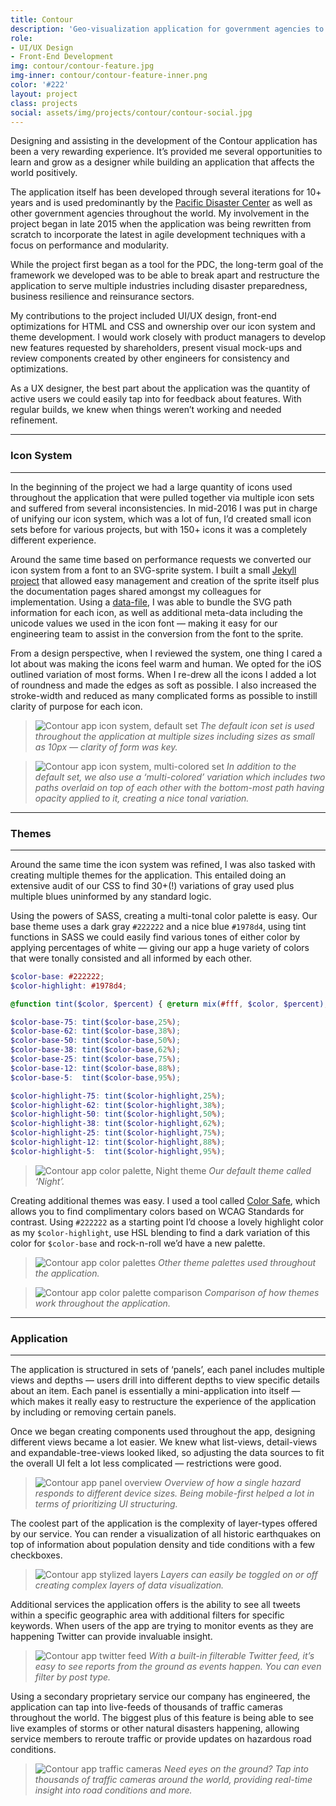 ```yaml
---
title: Contour
description: 'Geo-visualization application for government agencies to predict and prevent global natural disasters.'
role:
- UI/UX Design
- Front-End Development
img: contour/contour-feature.jpg
img-inner: contour/contour-feature-inner.png
color: '#222'
layout: project
class: projects
social: assets/img/projects/contour/contour-social.jpg
---
```


Designing and assisting in the development of the Contour application has been a very rewarding experience. It’s provided me several opportunities to learn and grow as a designer while building an application that affects the world positively.

The application itself has been developed through several iterations for 10+ years and is used predominantly by the [Pacific Disaster Center](http://www.pdc.org/) as well as other government agencies throughout the world. My involvement in the project began in late 2015 when the application was being rewritten from scratch to incorporate the latest in agile development techniques with a focus on performance and modularity.

While the project first began as a tool for the PDC, the long-term goal of the framework we developed was to be able to break apart and restructure the application to serve multiple industries including disaster preparedness, business resilience and reinsurance sectors.

My contributions to the project included UI/UX design, front-end optimizations for HTML and CSS and ownership over our icon system and theme development. I would work closely with product managers to develop new features requested by shareholders, present visual mock-ups and review components created by other engineers for consistency and optimizations.

As a UX designer, the best part about the application was the quantity of active users we could easily tap into for feedback about features. With regular builds, we knew when things weren’t working and needed refinement.

***

### Icon System

***

In the beginning of the project we had a large quantity of icons used throughout the application that were pulled together via multiple icon sets and suffered from several inconsistencies. In mid-2016 I was put in charge of unifying our icon system, which was a lot of fun, I’d created small icon sets before for various projects, but with 150+ icons it was a completely different experience.

Around the same time based on performance requests we converted our icon system from a font to an SVG-sprite system. I built a small [Jekyll project](https://github.com/jaredpdesigns/contour-icons-themes/) that allowed easy management and creation of the sprite itself plus the documentation pages shared amongst my colleagues for implementation. Using a [data-file](https://jekyllrb.com/docs/datafiles/), I was able to bundle the SVG path information for each icon, as well as additional meta-data including the unicode values we used in the icon font — making it easy for our engineering team to assist in the conversion from the font to the sprite.

From a design perspective, when I reviewed the system, one thing I cared a lot about was making the icons feel warm and human. We opted for the iOS outlined variation of most forms. When I re-drew all the icons I added a lot of roundness and made the edges as soft as possible. I also increased the stroke-width and reduced as many complicated forms as possible to instill clarity  of purpose for each icon.

> <img class="lazy" alt="Contour app icon system, default set" data-src="{{ site.baseurl }}/assets/img/projects/contour/contour-icons-default.svg"> *The default icon set is used throughout the application at multiple sizes including sizes as small as 10px — clarity of form was key.*

> <img class="lazy" alt="Contour app icon system, multi-colored set" data-src="{{ site.baseurl }}/assets/img/projects/contour/contour-icons-multi.svg"> *In addition to the default set, we also use a ‘multi-colored’ variation which includes two paths overlaid on top of each other with the bottom-most path having opacity applied to it, creating a nice tonal variation.*

***

### Themes

***

Around the same time the icon system was refined, I was also tasked with creating multiple themes for the application. This entailed doing an extensive audit of our CSS to find 30+(!) variations of gray used plus multiple blues uninformed by any standard logic.

Using the powers of SASS, creating a multi-tonal color palette is easy. Our base theme uses a dark gray `#222222` and a nice blue `#1978d4`, using tint functions in SASS we could easily find various tones of either color by applying percentages of white — giving our app a huge variety of colors that were tonally consisted and all informed by each other.

``` scss
$color-base: #222222;
$color-highlight: #1978d4;

@function tint($color, $percent) { @return mix(#fff, $color, $percent); }

$color-base-75: tint($color-base,25%);
$color-base-62: tint($color-base,38%);
$color-base-50: tint($color-base,50%);
$color-base-38: tint($color-base,62%);
$color-base-25: tint($color-base,75%);
$color-base-12: tint($color-base,88%);
$color-base-5:  tint($color-base,95%);

$color-highlight-75: tint($color-highlight,25%);
$color-highlight-62: tint($color-highlight,38%);
$color-highlight-50: tint($color-highlight,50%);
$color-highlight-38: tint($color-highlight,62%);
$color-highlight-25: tint($color-highlight,75%);
$color-highlight-12: tint($color-highlight,88%);
$color-highlight-5:  tint($color-highlight,95%);
```

> <img class="lazy" alt="Contour app color palette, Night theme" data-src="{{ site.baseurl }}/assets/img/projects/contour/contour-palette-night.svg"> *Our default theme called ‘Night’.*

Creating additional themes was easy. I used a tool called [Color Safe](http://colorsafe.co/), which allows you to find complimentary colors based on WCAG Standards for contrast. Using `#222222` as a starting point I’d choose a lovely highlight color as my `$color-highlight`, use HSL blending to find a dark variation of this color for `$color-base` and rock-n-roll we’d have a new palette.

> <img class="lazy" alt="Contour app color palettes" data-src="{{ site.baseurl }}/assets/img/projects/contour/contour-palette-others.svg"> *Other theme palettes used throughout the application.*

> <img class="lazy" alt="Contour app color palette comparison" data-src="{{ site.baseurl }}/assets/img/projects/contour/contour-palettes-overview.png"> *Comparison of how themes work throughout the application.*

***

### Application

***

The application is structured in sets of ‘panels’, each panel includes multiple views and depths — users drill into different depths to view specific details about an item. Each panel is essentially a mini-application into itself — which makes it really easy to restructure the experience of the application by including or removing certain panels.

Once we began creating components used throughout the app, designing different views became a lot easier. We knew what list-views, detail-views and expandable-tree-views looked liked, so adjusting the data sources to fit the overall UI felt a lot less complicated — restrictions were good.

> <img class="lazy" alt="Contour app panel overview" data-src="{{ site.baseurl }}/assets/img/projects/contour/contour-panel-overview.png"> *Overview of how a single hazard responds to different device sizes. Being mobile-first helped a lot in terms of prioritizing UI structuring.*

The coolest part of the application is the complexity of layer-types offered by our service. You can render a visualization of all historic earthquakes on top of information about population density and tide conditions with a few checkboxes.

> <img class="lazy" alt="Contour app stylized layers" data-src="{{ site.baseurl }}/assets/img/projects/contour/contour-layers.png"> *Layers can easily be toggled on or off creating complex layers of data visualization.*

Additional services the application offers is the ability to see all tweets within a specific geographic area with additional filters for specific keywords. When users of the app are trying to monitor events as they are happening Twitter can provide invaluable insight.

> <img class="lazy" alt="Contour app twitter feed" data-src="{{ site.baseurl }}/assets/img/projects/contour/contour-twitter.png"> *With a built-in filterable Twitter feed, it’s easy to see reports from the ground as events happen. You can even filter by post type.*

Using a secondary proprietary service our company has engineered, the application can tap into live-feeds of thousands of traffic cameras throughout the world. The biggest plus of this feature is being able to see live examples of storms or other natural disasters happening, allowing service members to reroute traffic or provide updates on hazardous road conditions.

> <img class="lazy" alt="Contour app traffic cameras" data-src="{{ site.baseurl }}/assets/img/projects/contour/contour-cams.png"> *Need eyes on the ground? Tap into thousands of traffic cameras around the world, providing real-time insight into road conditions and more.*